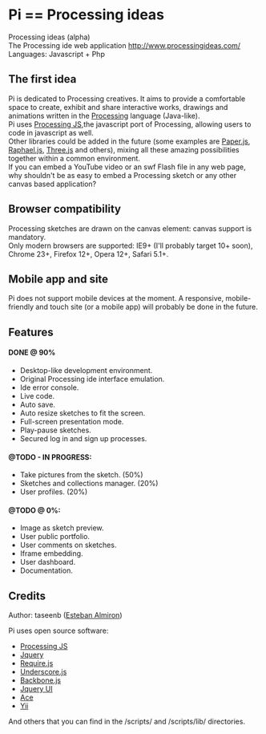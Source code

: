 # Pi == Processing ideas

Processing ideas (alpha)  
The Processing ide web application http://www.processingideas.com/  
Languages: Javascript + Php  

## The first idea
Pi is dedicated to Processing creatives. It aims to provide a comfortable space to create, exhibit and share interactive works, drawings and animations written in the [Processing](http://processing.org/) language (Java-like).  
Pi uses [Processing JS](http://processingjs.org/),the javascript port of Processing, allowing users to code in javascript as well.  
Other libraries could be added in the future (some examples are [Paper.js](http://paperjs.org/), [Raphael.js](http://raphaeljs.com/), [Three.js](http://threejs.org/) and others), mixing all these amazing possibilities together within a common environment.  
If you can embed a YouTube video or an swf Flash file in any web page, why shouldn't be as easy to embed a Processing sketch or any other canvas based application?  


## Browser compatibility
Processing sketches are drawn on the canvas element: canvas support is mandatory.  
Only modern browsers are supported: IE9+ (I'll probably target 10+ soon), Chrome 23+, Firefox 12+, Opera 12+, Safari 5.1+.  


## Mobile app and site
Pi does not support mobile devices at the moment. A responsive, mobile-friendly and touch site (or a mobile app) will probably be done in the future.  


## Features

#### DONE @ 90%
- Desktop-like development environment.
- Original Processing ide interface emulation.
- Ide error console.
- Live code.
- Auto save.
- Auto resize sketches to fit the screen.
- Full-screen presentation mode.
- Play-pause sketches.
- Secured log in and sign up processes.

#### @TODO - IN PROGRESS:
- Take pictures from the sketch. (50%)
- Sketches and collections manager. (20%)
- User profiles. (20%)

#### @TODO @ 0%:
- Image as sketch preview.
- User public portfolio.
- User comments on sketches. 
- Iframe embedding.
- User dashboard.
- Documentation.


## Credits
Author: taseenb ([Esteban Almiron](http://www.estebanalmiron.com))  

Pi uses open source software:  
- [Processing JS](http://processingjs.org/)
- [Jquery](http://jquery.com/)
- [Require.js](http://requirejs.org/)
- [Underscore.js](http://underscorejs.org/)
- [Backbone.js](http://backbonejs.org/)
- [Jquery UI](http://jqueryui.com/)
- [Ace](http://ace.ajax.org/)
- [Yii](http://www.yiiframework.com/)

And others that you can find in the /scripts/ and /scripts/lib/ directories.  

